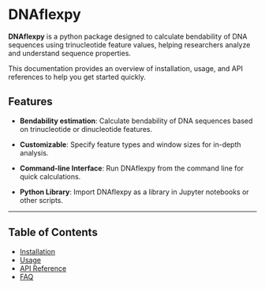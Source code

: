 # DNAflexpy

**DNAflexpy** is a python package designed to calculate bendability of DNA sequences using trinucleotide feature values, helping researchers analyze and understand sequence properties.

This documentation provides an overview of installation, usage, and API references to help you get started quickly.


## Features

- **Bendability estimation**: Calculate bendability of DNA sequences based on trinucleotide or dinucleotide features.

- **Customizable**: Specify feature types and window sizes for in-depth analysis.

- **Command-line Interface**: Run DNAflexpy from the command line for quick calculations.

- **Python Library**: Import DNAflexpy as a library in Jupyter notebooks or other scripts.

---

## Table of Contents

- [Installation](installation.md)
- [Usage](usage.md)
- [API Reference](api_reference.md)
- [FAQ](faq.md)
